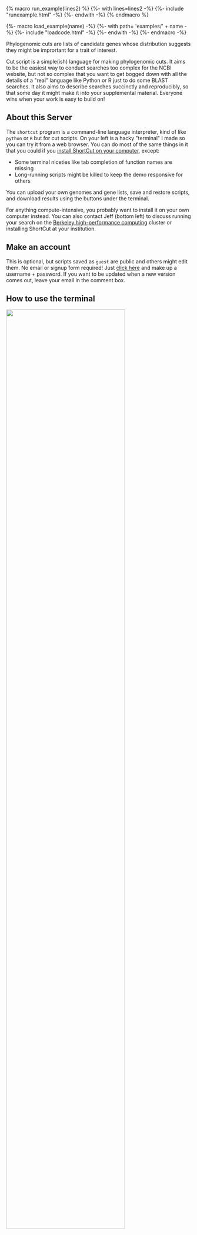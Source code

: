 {% macro run_example(lines2) %}
  {%- with lines=lines2 -%}
    {%- include "runexample.html" -%}
  {%- endwith -%}
{% endmacro %}

{%- macro load_example(name) -%}
  {%- with path= 'examples/' + name -%}
    {%- include "loadcode.html" -%}
  {%- endwith -%}
{%- endmacro -%}

Phylogenomic cuts are lists of candidate genes whose distribution suggests they
might be imprortant for a trait of interest.

Cut script is a simple(ish) language for making phylogenomic cuts. It aims to
be the easiest way to conduct searches too complex for the NCBI website, but
not so complex that you want to get bogged down with all the details of a
"real" language like Python or R just to do some BLAST searches. It also aims
to describe searches succinctly and reproducibly, so that some day it might
make it into your supplemental material. Everyone wins when your work is easy
to build on!

## About this Server

The `shortcut` program is a command-line language interpreter, kind of like
`python` or `R` but for cut scripts. On your left is a hacky "terminal" I made
so you can try it from a web browser. You can do most of the same things in it
that you could if you [install ShortCut on your computer][1], except:

* Some terminal niceties like tab completion of function names are missing
* Long-running scripts might be killed to keep the demo responsive for others

You can upload your own genomes and gene lists, save and restore scripts,
and download results using the buttons under the terminal.

For anything compute-intensive, you probably want to install it on your own computer
instead. You can also contact Jeff (bottom left) to discuss running your search
on the [Berkeley high-performance computing][2] cluster or installing ShortCut
at your institution.

## Make an account

This is optional, but scripts saved as `guest` are public and others might edit them.
No email or signup form required! Just [click here][3] and make up a username + password.
If you want to be updated when a new version comes out, leave your email in the comment box.

## How to use the terminal

<img src="{{ url_for('static', filename='controls.png') }}" style="width: 80%;"></img>

1. Type text commands in the command line and press enter or click `Run` to run them.
   While a command is running this will grey out and `Run` will change to `Kill`,
   which kills the script if you decide it was taking too long.

2. Load an existing script, either one of the examples or something you wrote earlier.
   You can also upload a script.
   _Note: you can't upload gene lists or fasta files yet, but I'm working on adding that.
    Comment if you want it done faster!_

3. Save/download stuff. The only rule here is please don't overwrite someone else's script!
   Pick your own unique name.
   `Download result` always has the latest result,
   but `Download script` only has the last version you saved.

4. Tell me if there's something broken, something you want to see or are confused about, or whatever.
   The site doesn't do any kind of user tracking, so include your name and the error message if applicable.

## How to use the docs

There are two types of interactive code blocks.
Complete cut scripts with `Load` buttons like this:

{{ load_example('load03.cut') }}

... and examples of commands you would type in the interpreter.
The `Run` button just types them for you.
They can include loading scripts, but also anything else you might do live:
redefine variables, look at depdencies, etc.

{{ run_example([':load green.cut', ':depends green_hits', ':rdepends green_hits']) }}


[1]: https://github.com/jefdaj/shortcut
[2]: https://research-it.berkeley.edu/services/high-performance-computing
[3]: /user
